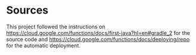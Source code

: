 # Sources

This project followed the instructions on https://cloud.google.com/functions/docs/first-java?hl=en#gradle_2 for the
source code and https://cloud.google.com/functions/docs/deploying/repo for the automatic deployment.
